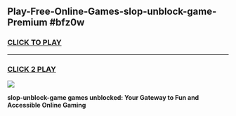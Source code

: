 
## Play-Free-Online-Games-slop-unblock-game-Premium #bfz0w
<h3>
<a href="https://premium.freeplayer.one?title=slop-unblock-game&ref=8M">CLICK TO PLAY</a></h3>
<hr>

<h3>
<a href="https://premium.freeplayer.one?title=slop-unblock-game&ref=8M">CLICK 2 PLAY</a>
  
</h3>

<a href="https://premium.freeplayer.one?title=slop-unblock-game&ref=8M"><img src="https://clearcache.store/games.png"></a>


**slop-unblock-game games unblocked: Your Gateway to Fun and Accessible Online Gaming**
